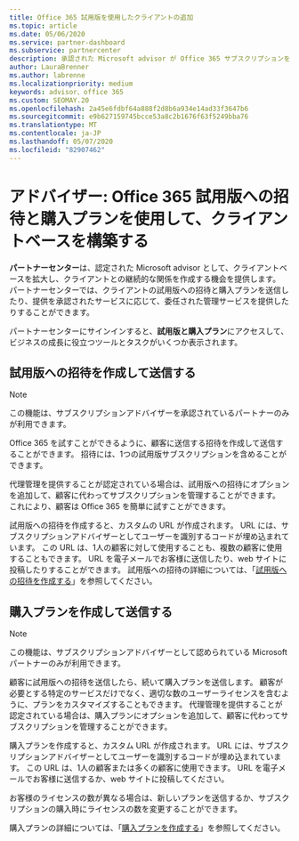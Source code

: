 ```yaml
---
title: Office 365 試用版を使用したクライアントの追加
ms.topic: article
ms.date: 05/06/2020
ms.service: partner-dashboard
ms.subservice: partnercenter
description: 承認された Microsoft advisor が Office 365 サブスクリプションを拡張する方法について説明します。 Office 365 試用版への招待および購入プランを作成してクライアントに送信します。
author: LauraBrenner
ms.author: labrenne
ms.localizationpriority: medium
keywords: advisor、office 365
ms.custom: SEOMAY.20
ms.openlocfilehash: 2a45e6fdbf64a888f2d8b6a934e14ad33f3647b6
ms.sourcegitcommit: e9b627159745bcce53a8c2b1676f63f5249bba76
ms.translationtype: MT
ms.contentlocale: ja-JP
ms.lasthandoff: 05/07/2020
ms.locfileid: "82907462"
---
```

# <a name="advisors-build-your-client-base-with-office-365-trial-invitations-and-purchase-offers"></a>アドバイザー: Office 365 試用版への招待と購入プランを使用して、クライアントベースを構築する

**パートナーセンター**は、認定された Microsoft advisor として、クライアントベースを拡大し、クライアントとの継続的な関係を作成する機会を提供します。 パートナーセンターでは、クライアントの試用版への招待と購入プランを送信したり、提供を承認されたサービスに応じて、委任された管理サービスを提供したりすることができます。

パートナーセンターにサインインすると、**試用版と購入プラン**にアクセスして、ビジネスの成長に役立つツールとタスクがいくつか表示されます。

## <a name="create-and-send-trial-invitations"></a>試用版への招待を作成して送信する

> [!NOTE]
> この機能は、サブスクリプションアドバイザーを承認されているパートナーのみが利用できます。

Office 365 を試すことができるように、顧客に送信する招待を作成して送信することができます。 招待には、1つの試用版サブスクリプションを含めることができます。

代理管理を提供することが認定されている場合は、試用版への招待にオプションを追加して、顧客に代わってサブスクリプションを管理することができます。 これにより、顧客は Office 365 を簡単に試すことができます。

試用版への招待を作成すると、カスタムの URL が作成されます。 URL には、サブスクリプションアドバイザーとしてユーザーを識別するコードが埋め込まれています。 この URL は、1人の顧客に対して使用することも、複数の顧客に使用することもできます。 URL を電子メールでお客様に送信したり、web サイトに投稿したりすることができます。
試用版への招待の詳細については、「[試用版への招待を作成する](advisors-create-a-trial-invitation.md)」を参照してください。

## <a name="create-and-send-purchase-offers"></a>購入プランを作成して送信する

> [!NOTE]
> この機能は、サブスクリプションアドバイザーとして認められている Microsoft パートナーのみが利用できます。

顧客に試用版への招待を送信したら、続いて購入プランを送信します。 顧客が必要とする特定のサービスだけでなく、適切な数のユーザーライセンスを含むように、プランをカスタマイズすることもできます。 代理管理を提供することが認定されている場合は、購入プランにオプションを追加して、顧客に代わってサブスクリプションを管理することができます。

購入プランを作成すると、カスタム URL が作成されます。 URL には、サブスクリプションアドバイザーとしてユーザーを識別するコードが埋め込まれています。 この URL は、1人の顧客または多くの顧客に使用できます。 URL を電子メールでお客様に送信するか、web サイトに投稿してください。

お客様のライセンスの数が異なる場合は、新しいプランを送信するか、サブスクリプションの購入時にライセンスの数を変更することができます。

購入プランの詳細については、「[購入プランを作成する](advisor-create-a-purchase-offer.md)」を参照してください。